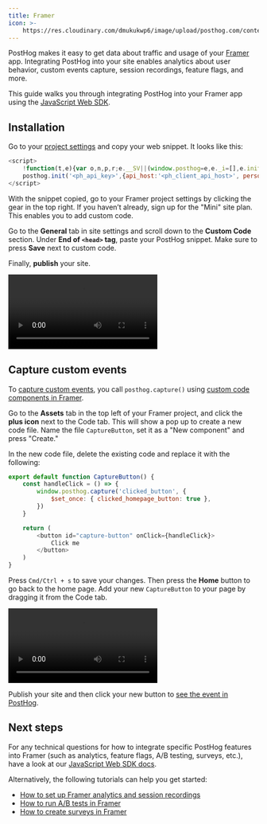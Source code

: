 ```yaml
---
title: Framer
icon: >-
    https://res.cloudinary.com/dmukukwp6/image/upload/posthog.com/contents/docs/integrate/frameworks/framer.svg
---
```


PostHog makes it easy to get data about traffic and usage of your [Framer](https://www.framer.com/) app. Integrating PostHog into your site enables analytics about user behavior, custom events capture, session recordings, feature flags, and more.

This guide walks you through integrating PostHog into your Framer app using the [JavaScript Web SDK](/docs/libraries/js).

## Installation

Go to your [project settings](https://us.posthog.com/settings/project#snippet) and copy your web snippet. It looks like this:

```js
<script>
    !function(t,e){var o,n,p,r;e.__SV||(window.posthog=e,e._i=[],e.init=function(i,s,a){function g(t,e){var o=e.split(".");2==o.length&&(t=t[o[0]],e=o[1]),t[e]=function(){t.push([e].concat(Array.prototype.slice.call(arguments,0)))}}(p=t.createElement("script")).type="text/javascript",p.async=!0,p.src=s.api_host+"/static/array.js",(r=t.getElementsByTagName("script")[0]).parentNode.insertBefore(p,r);var u=e;for(void 0!==a?u=e[a]=[]:a="posthog",u.people=u.people||[],u.toString=function(t){var e="posthog";return"posthog"!==a&&(e+="."+a),t||(e+=" (stub)"),e},u.people.toString=function(){return u.toString(1)+".people (stub)"},o="capture identify alias people.set people.set_once set_config register register_once unregister opt_out_capturing has_opted_out_capturing opt_in_capturing reset isFeatureEnabled onFeatureFlags getFeatureFlag getFeatureFlagPayload reloadFeatureFlags group updateEarlyAccessFeatureEnrollment getEarlyAccessFeatures getActiveMatchingSurveys getSurveys getNextSurveyStep onSessionId".split(" "),n=0;n<o.length;n++)g(u,o[n]);e._i.push([i,s,a])},e.__SV=1)}(document,window.posthog||[]);
    posthog.init('<ph_api_key>',{api_host:'<ph_client_api_host>', person_profiles: 'identified_only'})
</script>
```

With the snippet copied, go to your Framer project settings by clicking the gear in the top right. If you haven’t already, sign up for the "Mini" site plan. This enables you to add custom code.

Go to the **General** tab in site settings and scroll down to the **Custom Code** section. Under **End of `<head>` tag**, paste your PostHog snippet. Make sure to press **Save** next to custom code.

Finally, **publish** your site.

![How to add PostHog to Framer](./images/add-posthog-to-framer.mp4)

## Capture custom events

To [capture custom events](/docs/product-analytics/capture-events), you call `posthog.capture()` using [custom code components in Framer](https://www.framer.com/developers/#code-components).

Go to the **Assets** tab in the top left of your Framer project, and click the **plus icon** next to the Code tab. This will show a pop up to create a new code file. Name the file `CaptureButton`, set it as a "New component" and press "Create."

In the new code file, delete the existing code and replace it with the following:

```js
export default function CaptureButton() {
    const handleClick = () => {
        window.posthog.capture('clicked_button', {
            $set_once: { clicked_homepage_button: true },
        })
    }

    return (
        <button id="capture-button" onClick={handleClick}>
            Click me
        </button>
    )
}
```

Press `Cmd/Ctrl + s` to save your changes. Then press the **Home** button to go back to the home page. Add your new `CaptureButton` to your page by dragging it from the Code tab.

![Create a code snippet in Framer](./images/framer-create-code-component.mp4)

Publish your site and then click your new button to [see the event in PostHog](https://app.posthog.com/events).

## Next steps

For any technical questions for how to integrate specific PostHog features into Framer (such as analytics, feature flags, A/B testing, surveys, etc.), have a look at our [JavaScript Web SDK docs](/docs/libraries/js).

Alternatively, the following tutorials can help you get started:

-   [How to set up Framer analytics and session recordings](/tutorials/framer-analytics)
-   [How to run A/B tests in Framer](/tutorials/framer-ab-tests)
-   [How to create surveys in Framer](/tutorials/framer-surveys)
